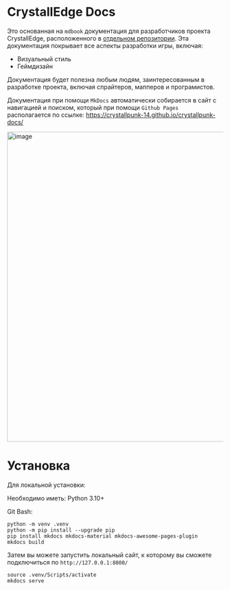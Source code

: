 # CrystallEdge Docs

Это основанная на `mdbook` документация для разработчиков проекта CrystallEdge, расположенного в [отдельном репозитории](https://github.com/crystallpunk-14/crystall-punk-14).
Эта документация покрывает все аспекты разработки игры, включая:
- Визуальный стиль
- Геймдизайн

Документация будет полезна любым людям, заинтересованным в разработке проекта, включая спрайтеров, мапперов и програмистов.

Документация при помощи `MkDocs` автоматически собирается в сайт с навигацией и поиском, который при помощи `Github Pages` располагается по ссылке:
https://crystallpunk-14.github.io/crystallpunk-docs/

<img width="1615" height="721" alt="image" src="https://github.com/user-attachments/assets/2eb6c910-fe59-4bc7-8a4b-9d2ab4345a68" />

# Установка

Для локальной установки:

Необходимо иметь: Python 3.10+

Git Bash:
```
python -m venv .venv
python -m pip install --upgrade pip
pip install mkdocs mkdocs-material mkdocs-awesome-pages-plugin
mkdocs build
```

Затем вы можете запустить локальный сайт, к которому вы сможете подключиться по `http://127.0.0.1:8000/`
```
source .venv/Scripts/activate
mkdocs serve
```
